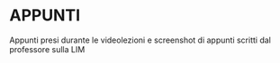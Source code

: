# APPUNTI

Appunti presi durante le videolezioni e screenshot di appunti scritti dal professore sulla LIM
